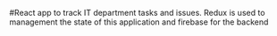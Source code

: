 #React app to track IT department tasks and issues. 
Redux is used to management the state of this application and firebase for the backend
